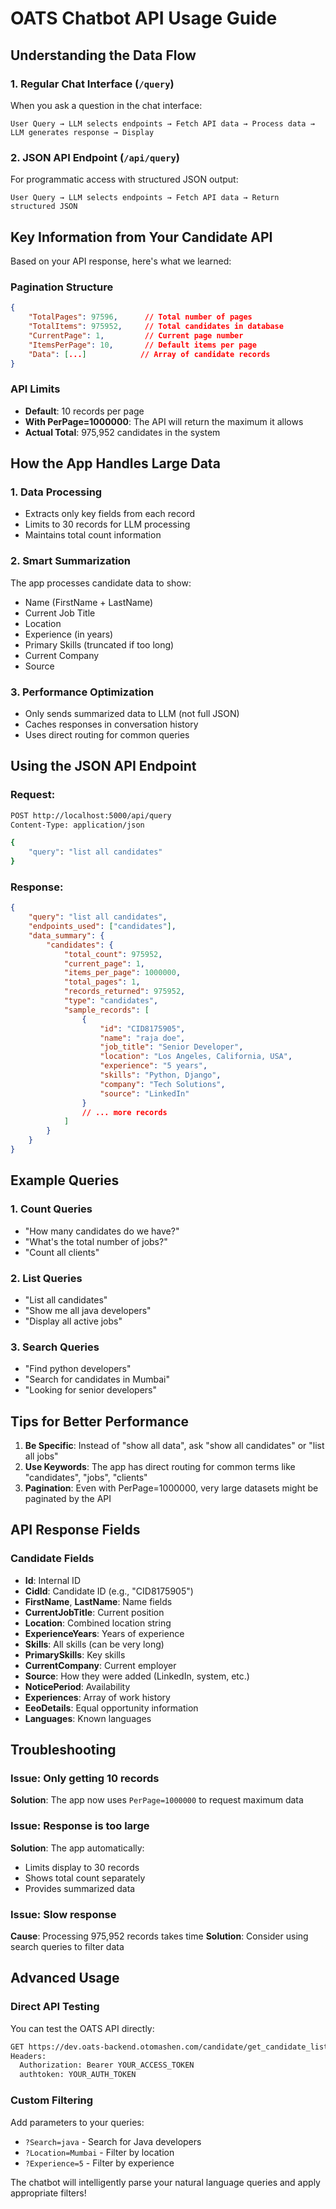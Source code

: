 # OATS Chatbot API Usage Guide

## Understanding the Data Flow

### 1. **Regular Chat Interface** (`/query`)
When you ask a question in the chat interface:
```
User Query → LLM selects endpoints → Fetch API data → Process data → LLM generates response → Display
```

### 2. **JSON API Endpoint** (`/api/query`)
For programmatic access with structured JSON output:
```
User Query → LLM selects endpoints → Fetch API data → Return structured JSON
```

## Key Information from Your Candidate API

Based on your API response, here's what we learned:

### Pagination Structure
```json
{
    "TotalPages": 97596,      // Total number of pages
    "TotalItems": 975952,     // Total candidates in database
    "CurrentPage": 1,         // Current page number
    "ItemsPerPage": 10,       // Default items per page
    "Data": [...]            // Array of candidate records
}
```

### API Limits
- **Default**: 10 records per page
- **With PerPage=1000000**: The API will return the maximum it allows
- **Actual Total**: 975,952 candidates in the system

## How the App Handles Large Data

### 1. **Data Processing**
- Extracts only key fields from each record
- Limits to 30 records for LLM processing
- Maintains total count information

### 2. **Smart Summarization**
The app processes candidate data to show:
- Name (FirstName + LastName)
- Current Job Title
- Location
- Experience (in years)
- Primary Skills (truncated if too long)
- Current Company
- Source

### 3. **Performance Optimization**
- Only sends summarized data to LLM (not full JSON)
- Caches responses in conversation history
- Uses direct routing for common queries

## Using the JSON API Endpoint

### Request:
```bash
POST http://localhost:5000/api/query
Content-Type: application/json

{
    "query": "list all candidates"
}
```

### Response:
```json
{
    "query": "list all candidates",
    "endpoints_used": ["candidates"],
    "data_summary": {
        "candidates": {
            "total_count": 975952,
            "current_page": 1,
            "items_per_page": 1000000,
            "total_pages": 1,
            "records_returned": 975952,
            "type": "candidates",
            "sample_records": [
                {
                    "id": "CID8175905",
                    "name": "raja doe",
                    "job_title": "Senior Developer",
                    "location": "Los Angeles, California, USA",
                    "experience": "5 years",
                    "skills": "Python, Django",
                    "company": "Tech Solutions",
                    "source": "LinkedIn"
                }
                // ... more records
            ]
        }
    }
}
```

## Example Queries

### 1. Count Queries
- "How many candidates do we have?"
- "What's the total number of jobs?"
- "Count all clients"

### 2. List Queries
- "List all candidates"
- "Show me all java developers"
- "Display all active jobs"

### 3. Search Queries
- "Find python developers"
- "Search for candidates in Mumbai"
- "Looking for senior developers"

## Tips for Better Performance

1. **Be Specific**: Instead of "show all data", ask "show all candidates" or "list all jobs"
2. **Use Keywords**: The app has direct routing for common terms like "candidates", "jobs", "clients"
3. **Pagination**: Even with PerPage=1000000, very large datasets might be paginated by the API

## API Response Fields

### Candidate Fields
- **Id**: Internal ID
- **CidId**: Candidate ID (e.g., "CID8175905")
- **FirstName**, **LastName**: Name fields
- **CurrentJobTitle**: Current position
- **Location**: Combined location string
- **ExperienceYears**: Years of experience
- **Skills**: All skills (can be very long)
- **PrimarySkills**: Key skills
- **CurrentCompany**: Current employer
- **Source**: How they were added (LinkedIn, system, etc.)
- **NoticePeriod**: Availability
- **Experiences**: Array of work history
- **EeoDetails**: Equal opportunity information
- **Languages**: Known languages

## Troubleshooting

### Issue: Only getting 10 records
**Solution**: The app now uses `PerPage=1000000` to request maximum data

### Issue: Response is too large
**Solution**: The app automatically:
- Limits display to 30 records
- Shows total count separately
- Provides summarized data

### Issue: Slow response
**Cause**: Processing 975,952 records takes time
**Solution**: Consider using search queries to filter data

## Advanced Usage

### Direct API Testing
You can test the OATS API directly:
```bash
GET https://dev.oats-backend.otomashen.com/candidate/get_candidate_list/filter_with_Paginator/?PerPage=100
Headers:
  Authorization: Bearer YOUR_ACCESS_TOKEN
  authtoken: YOUR_AUTH_TOKEN
```

### Custom Filtering
Add parameters to your queries:
- `?Search=java` - Search for Java developers
- `?Location=Mumbai` - Filter by location
- `?Experience=5` - Filter by experience

The chatbot will intelligently parse your natural language queries and apply appropriate filters!
